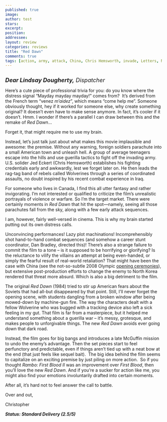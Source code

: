 ```yaml
---
published: true
image:
author: test 
stars: 
excerpt: 
position: 
addressee: 
layout: review
categories: reviews
title: "Red Dawn"
comments: true
tags: [action, army, attack, China, Chris Hemsworth, invade, Letters, North Korea, Red Dawn, Remake, soviets, wolverines]
---
```

<div><p><span class="full-image-block ssNonEditable"><span><a href="/letters/2012/11/23/red-dawn.html"><img src="http://static.squarespace.com/static/5005f6bcc4aa41161b33e89e/5329cf1fe4b07c068ebf74de/5329cf1fe4b07c068ebf7731/1353694348767/Red%20Dawn.jpg" alt="" /></a></span></span></p>
<p><em><span style="font-size:130%;"><strong>Dear Lindsay Dougherty,</strong> Dispatcher</span></em></p>
<p>Here&rsquo;s a cute piece of professional trivia for you: do you know where the distress signal &ldquo;Mayday mayday mayday!&rdquo; comes from?&nbsp; It&rsquo;s derived from the French term &ldquo;venez <em>m&rsquo;aidez</em>&rdquo;, which means &ldquo;come help me&rdquo;. Someone obviously thought, hey if it worked for someone else, why create something original? It doesn&rsquo;t even have to make sense anymore. In fact, it&rsquo;s cooler if it doesn&rsquo;t. Hmm. I wonder if there&rsquo;s a parallel I can draw between this and the remake of <em>Red Dawn</em>&hellip;</p>
<p>Forget it, that might require me to use my brain.</p>
<p>Instead, let&rsquo;s just talk just about what makes this movie implausible and awesome: the premise. Without any warning, foreign soldiers parachute into a small American town and unleash hell. A group of average teenagers escape into the hills and use guerilla tactics to fight off the invading army. U.S. solider Jed Eckert (Chris Hemsworth) establishes his fighting credentials early and awkwardly, lest we forget later on. He then leads the rag-tag band of rebels called Wolverines through a series of coordinated assaults, no doubt inspired by his recent combat experience in Iraq.</p>
<p>For someone who lives in Canada, I find this all utter fantasy and rather invigorating. I&rsquo;m not interested or qualified to criticize the film&rsquo;s unrealistic portrayals of violence or warfare. So I&rsquo;m the target market. There were certainly moments in <em>Red Dawn</em> that hit the spot&mdash;namely, seeing all those parachutes fall from the sky, along with a few early attack sequences.</p>
<p>I am, however, fairly well-versed in cinema. This is why my brain started putting out its own distress calls.</p>
<p>Unconvincing performances! Lazy plot machinations! Incomprehensibly shot hand-to-hand combat sequences (and somehow a career stunt coordinator, Dan Bradley, directed this)! There&rsquo;s also a strange failure to commit the film to a tone &ndash; is it supposed to be horrifying or glorifying? Is the reluctance to vilify the villains an attempt at being even-handed, or simply the fearful result of real-world retaliation? That might have been the case with China (see the not-so-subtle 2008 Olympic <a href="http://www.youtube.com/watch?v=JsDY1Ha83M8">opening ceremonies</a>), but extensive post-production efforts to change the enemy to North Korea rendered that threat more absurd. Which is also a big detriment to the film.</p>
<p>The original <em>Red Dawn</em> (1984) tried to stir up American fears about the Soviets that had all-but disappeared by that point. Still, I&rsquo;ll never forget the opening scene, with students dangling from a broken window after being mowed-down by machine-gun fire. The way the characters dealt with a fellow Wolverine who was bugged with a tracking device also left a sick feeling in my gut. That film is far from a masterpiece, but it helped me understand something about a guerilla war &ndash; it&rsquo;s messy, grotesque, and makes people to unforgivable things. The new <em>Red Dawn</em> avoids ever going down that dark road.</p>
<p>Instead, the film goes for big bangs and introduces a late McGuffin mission to undo the enemy&rsquo;s advantage. Then the set pieces start to feel perfunctory and predictable, even if things aren&rsquo;t tied up with a neat bow at the end (that just feels like sequel bait).&nbsp; The big idea behind the film seems to capitalize on an exciting premise by just piling on more action.&nbsp; So if you thought <em>Rambo: First Blood II</em> was an improvement over <em>First Blood</em>, then you&rsquo;ll love the new <em>Red Dawn</em>. And if you&rsquo;re a sucker for action like me, you might also find your emotions involuntarily drafted into certain moments.</p>
<p>After all, it&rsquo;s hard not to feel answer the call to battle.</p>
<p>Over and out,</p>
<p>Christopher</p>
<p><strong><em>Status: Standard Delivery (2.5/5)</em></strong></p></div>
